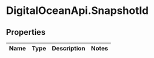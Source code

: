 # DigitalOceanApi.SnapshotId

## Properties
Name | Type | Description | Notes
------------ | ------------- | ------------- | -------------
